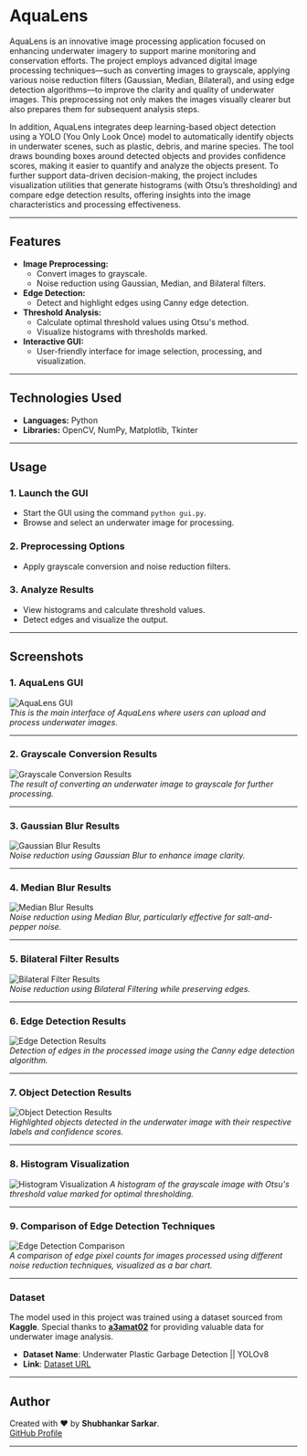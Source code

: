 # **AquaLens**

AquaLens is an innovative image processing application focused on enhancing underwater imagery to support marine monitoring and conservation efforts. The project employs advanced digital image processing techniques—such as converting images to grayscale, applying various noise reduction filters (Gaussian, Median, Bilateral), and using edge detection algorithms—to improve the clarity and quality of underwater images. This preprocessing not only makes the images visually clearer but also prepares them for subsequent analysis steps.

In addition, AquaLens integrates deep learning-based object detection using a YOLO (You Only Look Once) model to automatically identify objects in underwater scenes, such as plastic, debris, and marine species. The tool draws bounding boxes around detected objects and provides confidence scores, making it easier to quantify and analyze the objects present. To further support data-driven decision-making, the project includes visualization utilities that generate histograms (with Otsu’s thresholding) and compare edge detection results, offering insights into the image characteristics and processing effectiveness.

---

## **Features**
- **Image Preprocessing:**
  - Convert images to grayscale.
  - Noise reduction using Gaussian, Median, and Bilateral filters.
- **Edge Detection:**
  - Detect and highlight edges using Canny edge detection.
- **Threshold Analysis:**
  - Calculate optimal threshold values using Otsu's method.
  - Visualize histograms with thresholds marked.
- **Interactive GUI:**
  - User-friendly interface for image selection, processing, and visualization.

---

## **Technologies Used**
- **Languages:** Python
- **Libraries:** OpenCV, NumPy, Matplotlib, Tkinter

---

## **Usage**
### **1. Launch the GUI**
   - Start the GUI using the command `python gui.py`.
   - Browse and select an underwater image for processing.

### **2. Preprocessing Options**
   - Apply grayscale conversion and noise reduction filters.

### **3. Analyze Results**
   - View histograms and calculate threshold values.
   - Detect edges and visualize the output.

---

## **Screenshots**

### **1. AquaLens GUI**  
![AquaLens GUI](https://github.com/shubhankar05sarkar/AquaLens/blob/969d7deb641a1b681445ba5b1b475120a3b685fa/Screenshot%20(1).png)  
*This is the main interface of AquaLens where users can upload and process underwater images.*

---

### **2. Grayscale Conversion Results**  
![Grayscale Conversion Results](https://github.com/shubhankar05sarkar/AquaLens/blob/969d7deb641a1b681445ba5b1b475120a3b685fa/Screenshot%20(6).png)  
*The result of converting an underwater image to grayscale for further processing.*

---

### **3. Gaussian Blur Results**  
![Gaussian Blur Results](https://github.com/shubhankar05sarkar/AquaLens/blob/969d7deb641a1b681445ba5b1b475120a3b685fa/Screenshot%20(7).png)  
*Noise reduction using Gaussian Blur to enhance image clarity.*

---

### **4. Median Blur Results**  
![Median Blur Results](https://github.com/shubhankar05sarkar/AquaLens/blob/969d7deb641a1b681445ba5b1b475120a3b685fa/Screenshot%20(8).png)  
*Noise reduction using Median Blur, particularly effective for salt-and-pepper noise.*

---

### **5. Bilateral Filter Results**  
![Bilateral Filter Results](https://github.com/shubhankar05sarkar/AquaLens/blob/969d7deb641a1b681445ba5b1b475120a3b685fa/Screenshot%20(9).png)  
*Noise reduction using Bilateral Filtering while preserving edges.*

---

### **6. Edge Detection Results**  
![Edge Detection Results](https://github.com/shubhankar05sarkar/AquaLens/blob/969d7deb641a1b681445ba5b1b475120a3b685fa/Screenshot%20(10).png)  
*Detection of edges in the processed image using the Canny edge detection algorithm.*

---

### **7. Object Detection Results**  
![Object Detection Results](https://github.com/shubhankar05sarkar/AquaLens/blob/969d7deb641a1b681445ba5b1b475120a3b685fa/Screenshot%20(11).png)  
*Highlighted objects detected in the underwater image with their respective labels and confidence scores.*

---

### **8. Histogram Visualization**  
![Histogram Visualization](https://github.com/shubhankar05sarkar/AquaLens/blob/969d7deb641a1b681445ba5b1b475120a3b685fa/Screenshot%20(13).png) 
*A histogram of the grayscale image with Otsu's threshold value marked for optimal thresholding.*

---

### **9. Comparison of Edge Detection Techniques**  
![Edge Detection Comparison](https://github.com/shubhankar05sarkar/AquaLens/blob/969d7deb641a1b681445ba5b1b475120a3b685fa/Screenshot%20(12).png)  
*A comparison of edge pixel counts for images processed using different noise reduction techniques, visualized as a bar chart.*

---

### **Dataset**
The model used in this project was trained using a dataset sourced from **Kaggle**. Special thanks to [**a3amat02**](https://www.kaggle.com/a3amat02) for providing valuable data for underwater image analysis.  
- **Dataset Name**: Underwater Plastic Garbage Detection || YOLOv8  
- **Link**: [Dataset URL](https://www.kaggle.com/code/a3amat02/underwater-plastic-garbage-detection-yolov8)

---

## **Author**

Created with ❤️ by **Shubhankar Sarkar**.  
[GitHub Profile](https://github.com/shubhankar05sarkar)

---

